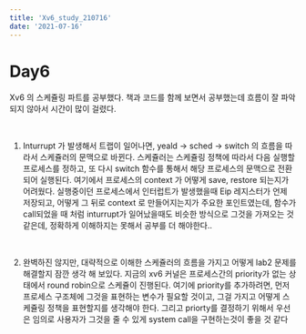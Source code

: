 ```yaml
---
title: 'Xv6_study_210716'
date: '2021-07-16'
---
```


# Day6  
Xv6 의 스케쥴링 파트를 공부했다. 책과 코드를 함께 보면서 공부했는데 흐름이 잘 파악되지 않아서 시간이 많이 걸렸다. 

<br>

1. Inturrupt 가 발생해서 트랩이 일어나면, yeald -> sched -> switch 의 흐름을 따라서 스케쥴러의 문맥으로 바뀐다.  스케쥴러는 스케쥴링 정책에 따라서 다음 실행할 프로세스를 정하고, 또 다시 switch 함수를 통해서 해당 프로세스의 문맥으로 전환되어 실행된다. 여기에서 프로세스의 context 가 어떻게 save, restore 되는지가 어려웠다. 실행중이던 프로세스에서 인터럽트가 발생했을때 Eip 레지스터가 언제 저장되고, 어떻게 그 뒤로 context 로 만들어지는지가 주요한 포인트였는데, 함수가 call되었을 때 처럼 inturrupt가 일어났을때도 비슷한 방식으로 그것을 가져오는 것 같은데, 정확하게 이해하지는 못해서 공부를 더 해야한다..
<br>

2. 완벽하진 않지만, 대략적으로 이해한 스케쥴러의 흐름을 가지고 어떻게 lab2 문제를 해결할지 잠깐 생각 해 보있다. 지금의 xv6 커널은 프로세스간의 priority가 없는 상태에서 round robin으로 스케쥴이 진행된다. 여기에 priority를 추가하려면, 먼저 프로세스 구조체에 그것을 표현하는 변수가 필요할 것이고, 그걸 가지고 어떻게 스케쥴링 정책을 표현할지를 생각해야 한다. 그리고 priorty를 결정하기 위해서 우선은 임의로 사용자가 그것을 줄 수 있게 system call을 구현하는것이 좋을 것 같다
